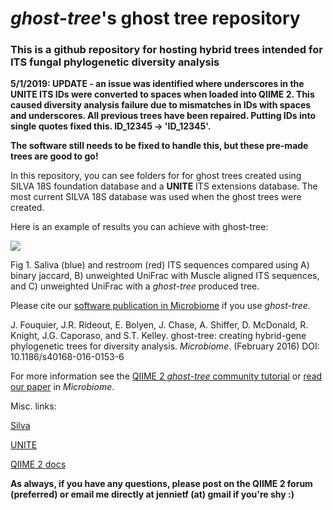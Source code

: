 


# *ghost-tree*'s ghost tree repository

### This is a github repository for hosting hybrid trees intended for ITS fungal phylogenetic diversity analysis

**5/1/2019: UPDATE - an issue was identified where underscores in
the UNITE ITS IDs were converted to spaces when loaded into QIIME 2.
This caused diversity analysis failure due to mismatches in
IDs with spaces and underscores. All previous trees have been repaired.
Putting IDs into single quotes fixed this. ID_12345 -> 'ID_12345'.**

**The software still needs to be fixed to handle this, but these
pre-made trees are good to go!**

In this repository, you can see folders for for ghost trees created
using SILVA 18S foundation database and a **UNITE** ITS extensions
database. The most current SILVA 18S database was used when the ghost
trees were created.

Here is an example of results you can achieve with ghost-tree:

![](https://github.com/JTFouquier/q2-ghost-tree/blob/master/images/Picture1.png)

Fig 1. Saliva (blue) and restroom (red) ITS sequences compared using
A) binary jaccard, B) unweighted UniFrac with Muscle aligned ITS sequences,
and C) unweighted UniFrac with a *ghost-tree* produced tree.

Please cite our
[software publication in Microbiome](https://microbiomejournal.biomedcentral.com/articles/10.1186/s40168-016-0153-6) if you use *ghost-tree*.

J. Fouquier, J.R. Rideout, E. Bolyen, J. Chase, A. Shiffer, D. McDonald,
R. Knight, J.G. Caporaso, and S.T. Kelley. ghost-tree: creating hybrid-gene
phylogenetic trees for diversity analysis. *Microbiome*.
(February 2016) DOI: 10.1186/s40168-016-0153-6

For more information see the
[QIIME 2 *ghost-tree* community tutorial](https://github.com/JTFouquier/q2-ghost-tree/blob/master/QIIME2_community_tutorial.md)
or
[read our paper](https://microbiomejournal.biomedcentral.com/articles/10.1186/s40168-016-0153-6)
in *Microbiome*.

Misc. links:

[Silva](https://www.arb-silva.de/)

[UNITE](https://unite.ut.ee/repository.php)

[QIIME 2 docs](https://docs.qiime2.org/)


**As always, if you have any questions, please post on the QIIME 2 forum
(preferred) or email me directly at jennietf (at) gmail if you're shy  :)**